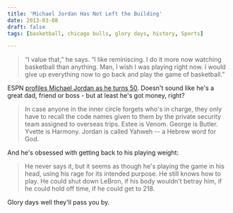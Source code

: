 ```yaml
---
title: 'Michael Jordan Has Not Left the Building'
date: 2013-03-08
draft: false
tags: [basketball, chicago bulls, glory days, history, Sports]

---
```


> “I value that,” he says. “I like reminiscing. I do it more now watching basketball than anything. Man, I wish I was playing right now. I would give up everything now to go back and play the game of basketball.”

ESPN [profiles Michael Jordan as he turns 50](http://espn.go.com/espn/story/_/page/Michael-Jordan/michael-jordan-not-left-building). Doesn't sound like he's a great dad, friend or boss - but at least he's got money, right?

> In case anyone in the inner circle forgets who's in charge, they only have to recall the code names given to them by the private security team assigned to overseas trips. Estee is Venom. George is Butler. Yvette is Harmony. Jordan is called Yahweh -- a Hebrew word for God.

And he's obsessed with getting back to his playing weight:

> He never says it, but it seems as though he's playing the game in his head, using his rage for its intended purpose. He still knows how to play. He could shut down LeBron, if his body wouldn't betray him, if he could hold off time, if he could get to 218.

Glory days well they'll pass you by.